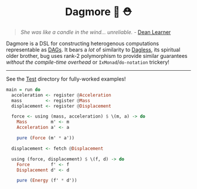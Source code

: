 # <div align="center">Dagmore 🍕 ⛑</div>

> _She was like a candle in the wind... unreliable._ - [Dean Learner](https://en.wikipedia.org/wiki/Dean_Learner)

Dagmore is a DSL for constructing heterogenous computations representable as
[DAGs](https://en.wikipedia.org/wiki/Directed_acyclic_graph). It bears a _lot_
of similarity to [Dagless](https://github.com/i-am-tom/dagless), its spiritual
older brother, bug uses rank-2 polymorphism to provide similar guarantees
_without the compile-time overhead_ or `IxMonad`/`do-notation` trickery!

---

See the [Test](https://github.com/i-am-tom/dagmore/tree/master/test/Test)
directory for fully-worked examples!

```haskell
main = run do
  acceleration <- register @Acceleration
  mass         <- register @Mass
  displacement <- register @Displacement

  force <- using (mass, acceleration) $ \(m, a) -> do
    Mass         m' <- m
    Acceleration a' <- a

    pure (Force (m' * a'))

  displacement <- fetch @Displacement

  using (force, displacement) $ \(f, d) -> do
    Force        f' <- f
    Displacement d' <- d

    pure (Energy (f' * d'))
```
